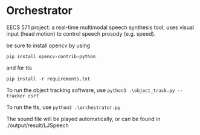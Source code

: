 # Orchestrator
EECS 571 project: a real-time multimodal speech synthesis tool, uses visual input (head motion) to control speech prosody (e.g. speed).

be sure to install opencv by using

```pip install opencv-contrib-python```

and for tts

```pip install -r requirements.txt```

To run the object tracking software, use
```python3 .\object_track.py --tracker csrt```

To run the tts, use
```python3 .\orchestrator.py```

The sound file will be played automatically, or can be found in ./output/result/LJSpeech

